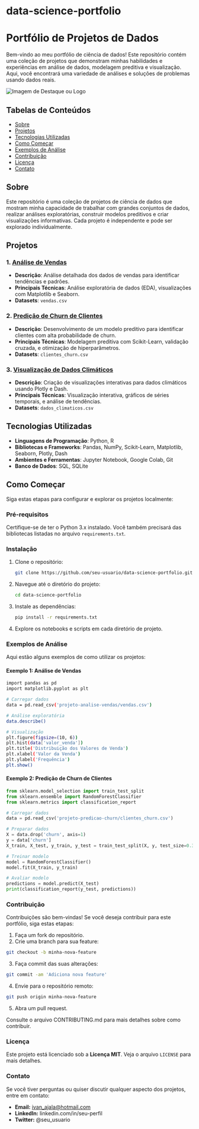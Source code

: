 # data-science-portfolio
# Portfólio de Projetos de Dados

Bem-vindo ao meu portfólio de ciência de dados! Este repositório contém uma coleção de projetos que demonstram minhas habilidades e experiências em análise de dados, modelagem preditiva e visualização. Aqui, você encontrará uma variedade de análises e soluções de problemas usando dados reais.

![Imagem de Destaque ou Logo](URL-para-imagem)

## Tabelas de Conteúdos

- [Sobre](#sobre)
- [Projetos](#projetos)
- [Tecnologias Utilizadas](#tecnologias-utilizadas)
- [Como Começar](#como-começar)
- [Exemplos de Análise](#exemplos-de-análise)
- [Contribuição](#contribuição)
- [Licença](#licença)
- [Contato](#contato)

## Sobre

Este repositório é uma coleção de projetos de ciência de dados que mostram minha capacidade de trabalhar com grandes conjuntos de dados, realizar análises exploratórias, construir modelos preditivos e criar visualizações informativas. Cada projeto é independente e pode ser explorado individualmente.

## Projetos

### 1. [Análise de Vendas](projeto-analise-vendas/)
- **Descrição**: Análise detalhada dos dados de vendas para identificar tendências e padrões.
- **Principais Técnicas**: Análise exploratória de dados (EDA), visualizações com Matplotlib e Seaborn.
- **Datasets**: `vendas.csv`

### 2. [Predição de Churn de Clientes](projeto-predicao-churn/)
- **Descrição**: Desenvolvimento de um modelo preditivo para identificar clientes com alta probabilidade de churn.
- **Principais Técnicas**: Modelagem preditiva com Scikit-Learn, validação cruzada, e otimização de hiperparâmetros.
- **Datasets**: `clientes_churn.csv`

### 3. [Visualização de Dados Climáticos](projeto-visualizacao-climaticos/)
- **Descrição**: Criação de visualizações interativas para dados climáticos usando Plotly e Dash.
- **Principais Técnicas**: Visualização interativa, gráficos de séries temporais, e análise de tendências.
- **Datasets**: `dados_climaticos.csv`

## Tecnologias Utilizadas

- **Linguagens de Programação**: Python, R
- **Bibliotecas e Frameworks**: Pandas, NumPy, Scikit-Learn, Matplotlib, Seaborn, Plotly, Dash
- **Ambientes e Ferramentas**: Jupyter Notebook, Google Colab, Git
- **Banco de Dados**: SQL, SQLite

## Como Começar

Siga estas etapas para configurar e explorar os projetos localmente:

### Pré-requisitos

Certifique-se de ter o Python 3.x instalado. Você também precisará das bibliotecas listadas no arquivo `requirements.txt`.

### Instalação

1. Clone o repositório:
   ```bash
   git clone https://github.com/seu-usuario/data-science-portfolio.git

2. Navegue até o diretório do projeto:
   ```bash
   cd data-science-portfolio

3. Instale as dependências:
   ```bash
   pip install -r requirements.txt

4. Explore os notebooks e scripts em cada diretório de projeto.

### Exemplos de Análise

Aqui estão alguns exemplos de como utilizar os projetos:

#### Exemplo 1: Análise de Vendas

   ```bash
   import pandas as pd
   import matplotlib.pyplot as plt

   # Carregar dados
   data = pd.read_csv('projeto-analise-vendas/vendas.csv')

   # Análise exploratória
   data.describe()

   # Visualização
   plt.figure(figsize=(10, 6))
   plt.hist(data['valor_venda'])
   plt.title('Distribuição dos Valores de Venda')
   plt.xlabel('Valor da Venda')
   plt.ylabel('Frequência')
   plt.show()
   ```
#### Exemplo 2: Predição de Churn de Clientes
```python
from sklearn.model_selection import train_test_split
from sklearn.ensemble import RandomForestClassifier
from sklearn.metrics import classification_report

# Carregar dados
data = pd.read_csv('projeto-predicao-churn/clientes_churn.csv')

# Preparar dados
X = data.drop('churn', axis=1)
y = data['churn']
X_train, X_test, y_train, y_test = train_test_split(X, y, test_size=0.3, random_state=42)

# Treinar modelo
model = RandomForestClassifier()
model.fit(X_train, y_train)

# Avaliar modelo
predictions = model.predict(X_test)
print(classification_report(y_test, predictions))
```
### Contribuição

Contribuições são bem-vindas! Se você deseja contribuir para este portfólio, siga estas etapas:

1. Faça um fork do repositório.
2. Crie uma branch para sua feature:
```bash
git checkout -b minha-nova-feature
```
3. Faça commit das suas alterações:
```bash
git commit -am 'Adiciona nova feature'
```
4. Envie para o repositório remoto:
```bash
git push origin minha-nova-feature
```
5. Abra um pull request.

Consulte o arquivo CONTRIBUTING.md para mais detalhes sobre como contribuir.

### Licença

Este projeto está licenciado sob a **Licença MIT**. Veja o arquivo `LICENSE` para mais detalhes.

### Contato

Se você tiver perguntas ou quiser discutir qualquer aspecto dos projetos, entre em contato:

- **Email:** ivan_ajala@hotmail.com
- **LinkedIn:** linkedin.com/in/seu-perfil
- **Twitter:** @seu_usuario
